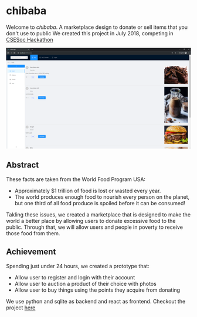 # chibaba
Welcome to _chibaba_. A marketplace design to donate or sell items that you don't use to public 
We created this project in July 2018, competing in [CSESoc Hackathon](https://github.com/csesoc/hackathon-resources)

![preview](preview.png)

## Abstract

These facts are taken from the World Food Program USA: 
* Approximately $1 trillion of food is lost or wasted every year.
* The world produces enough food to nourish every person on the planet, but one third of all food produce is spoiled before it can be consumed!

Takling these issues, we created a marketplace that is designed to make the world a better place by allowing users to donate excessive food to the public. Through that, we will allow users and people in poverty to receive those food from them.

## Achievement
Spending just under 24 hours, we created a prototype that:

* Allow user to register and login with their account
* Allow user to auction a product of their choice with photos
* Allow user to buy things using the points they acquire from donating

We use python and sqlite as backend and react as frontend. Checkout the project [here](http://ec2-18-222-212-185.us-east-2.compute.amazonaws.com/chibaba)
